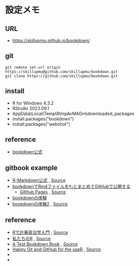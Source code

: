 # 設定メモ

## URL
  - https://skillupmu.github.io/bookdown/

## git
``` 
git remote set-url origin https://skillupmu@github.com/skillupmu/bookdown.git
git clone https://github.com/skillupmu/bookdown.git
```

## install
 - R for Windows 4.3.2
 - RStudio 2023.09.1
 - AppData\Local\Temp\RtmpAvMAGm\downloaded_packages
 - install.packages("bookdown")
 - install.packages("webshot")

## reference
 - [bookdown公式](https://bookdown.org/yihui/bookdown/)


## gitbook example
 - [R-Markdown公式](https://bookdown.org/yihui/rmarkdown/) , [Source](https://github.com/rstudio/rmarkdown-book)   
 - [bookdownでRmdファイルをｻｯとまとめてGitHubで公開する](https://qiita.com/nozma/items/489497fe246ff8533bf9)
   - [GitHub Pages](https://nozma.github.io/bookdown_test/first-section.html) , [Source](https://github.com/nozma/bookdown_test/tree/master)
 - [bookdownの体験](https://elated-bhaskara-158b83.netlify.app/)
 - [bookdownの体験2](https://izunyan.github.io/practice-bookdown-minimal/index.html) , [Source](https://github.com/izunyan/practice-bookdown-minimal)

## reference
 - [Rで計量政治学入門](https://shohei-doi.github.io/quant_polisci/index.html) , [Source](https://github.com/shohei-doi/quant_polisci)
 - [私たちのR](https://www.jaysong.net/RBook/session.html) , [Source](https://github.com/JaehyunSong/RBook/)
 - [A Test Bookdown Book](https://phgrosjean.sciviews.org/bookdown-test/) , [Source](https://github.com/phgrosjean/bookdown-test/tree/master)
 - [Happy Git and GitHub for the useR](https://happygitwithr.com/) , [Source](https://github.com/jennybc/happy-git-with-r/blob/main/index.Rmd)
 - []()
 - []()


